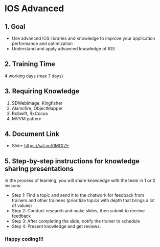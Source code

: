 # IOS Advanced

## 1. Goal
- Use advanced IOS libraries and knowledge to improve your application performance and optimization
- Understand and apply advanced knowledge of IOS

## 2. Training Time
4 working days (max 7 days)

## 3. Requiring Knowledge
1. SDWebImage, Kingfisher
2. Alamofire, ObjectMapper
3. RxSwift, RxCocoa 
4. MVVM pattern
     
## 4. Document Link
* Slide: https://sal.vn/0MGfZE

## 5. Step-by-step instructions for knowledge sharing presentations
 In the process of learning, you will share knowledge with the team in 1 or 2 lessons: 
* Step 1: Find a topic and send it to the chatwork for feedback from trainers and other trainees (prioritize topics with depth that brings a lot of values) 
* Step 2: Conduct research and make slides, then submit to receive feedback 
* Step 3: After completing the slide, notify the trainer to schedule 
* Step 4: Present knowledge and get reviews.

 ### Happy coding!!!
